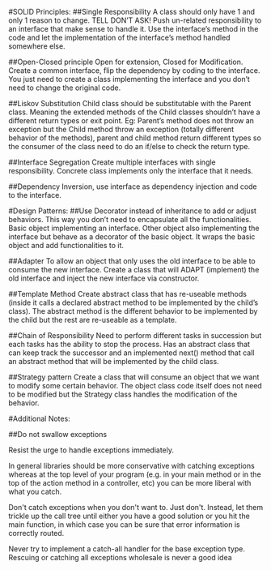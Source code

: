 #SOLID Principles:
##Single Responsibility
	A class should only have 1 and only 1 reason to change.
	TELL DON’T ASK! Push un-related responsibility to an interface that make sense to handle it. Use the interface’s method in the code and let the implementation of the interface’s method handled somewhere else.

##Open-Closed principle 
	Open for extension, Closed for Modification. Create a common interface, flip the dependency by coding to the interface. You just need to create a class implementing the interface and you don’t need to change the original code.

##Liskov Substitution
	Child class should be substitutable with the Parent class. Meaning the extended methods of the Child classes shouldn’t have a different return types or exit point. Eg: Parent’s method does not throw an exception but the Child method throw an exception (totally different behavior of the methods), parent and child method return different types so the consumer of the class need to do an if/else to check the return type.

##Interface Segregation
	Create multiple interfaces with single responsibility. Concrete class implements only the interface that it needs.

##Dependency Inversion, use interface as dependency injection and code to the interface.


#Design Patterns:
##Use Decorator instead of inheritance to add or adjust behaviors.
	This way you don’t need to encapsulate all the functionalities. 
	Basic object implementing an interface. Other object also implementing the interface but behave as a decorator of the basic object. 
	It wraps the basic object and add functionalities to it.

##Adapter
	To allow an object that only uses the old interface to be able to consume the new interface.
	Create a class that will ADAPT (implement) the old interface and inject the new interface via constructor.

##Template Method
	Create abstract class that has re-useable methods (inside it calls a declared abstract method to be implemented by the child’s class). The abstract method is the different behavior to be implemented by the child but the rest are re-useable as a template. 

##Chain of Responsibility
	Need to perform different tasks in succession but each tasks has the ability to stop the process.
	Has an abstract class that can keep track the successor and an implemented next() method that call an abstract method that will be implemented by the child class.

##Strategy pattern
	Create a class that will consume an object that we want to modify some certain behavior. The object class code itself does not need to be modified but the Strategy class handles the modification of the behavior.


#Additional Notes:

##Do not swallow exceptions

Resist the urge to handle exceptions immediately.

In general libraries should be more conservative with catching exceptions whereas at the top level of your program (e.g. in your main method or in the top of the action method in a controller, etc) you can be more liberal with what you catch.

Don't catch exceptions when you don't want to. Just don't. Instead, let them trickle up the call tree until either you have a good solution or you hit the main function, in which case you can be sure that error information is correctly routed.

Never try to implement a catch-all handler for the base exception type. Rescuing or catching all exceptions wholesale is never a good idea